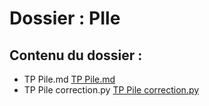 # Dossier : PIle
 
 ## Contenu du dossier : 
- TP Pile.md [TP Pile.md](./TP_Pile.md)
- TP Pile correction.py [TP Pile correction.py](./TP_Pile_correction.py)
